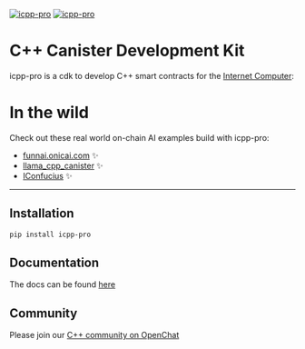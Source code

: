 [![icpp-pro](https://github.com/icppWorld/icpp-pro/actions/workflows/cicd-ubuntu.yml/badge.svg)](https://github.com/icppWorld/icpp-pro/actions/workflows/cicd-ubuntu.yml)
[![icpp-pro](https://github.com/icppWorld/icpp-pro/actions/workflows/cicd-mac.yml/badge.svg)](https://github.com/icppWorld/icpp-pro/actions/workflows/cicd-mac.yml)

# C++ Canister Development Kit

icpp-pro is a cdk to develop C++ smart contracts for the  [Internet Computer](https://internetcomputer.org/):

# In the wild

Check out these real world on-chain AI examples build with icpp-pro:

- [funnai.onicai.com](https://funnai.onicai.com/) ✨
- [llama_cpp_canister](https://github.com/onicai/llama_cpp_canister) ✨
- [IConfucius](https://github.com/onicai/IConfucius) ✨

--- 

## Installation

```bash
pip install icpp-pro
```

## Documentation

The docs can be found [here](https://docs.icpp.world)

## Community

Please join our [C++ community on OpenChat](https://oc.app/community/cklkv-3aaaa-aaaar-ar7uq-cai/?ref=6e3y2-4yaaa-aaaaf-araya-cai)

